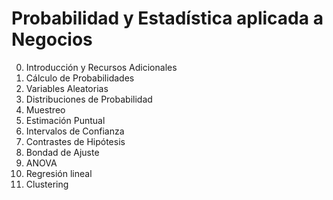 # Probabilidad y Estadística aplicada a Negocios

0. Introducción y Recursos Adicionales
1. Cálculo de Probabilidades
2. Variables Aleatorias
3. Distribuciones de Probabilidad
4. Muestreo
5. Estimación Puntual
6. Intervalos de Confianza
7. Contrastes de Hipótesis
8. Bondad de Ajuste
9. ANOVA
10. Regresión lineal
11. Clustering
